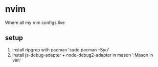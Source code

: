 # nvim

Where all my Vim configs live

## setup

<ol>
<li>
install ripgrep with pacman 'sudo pacman -Syu'
</li>
<li>
install js-debug-adapter + node-debug2-adapter in mason ':Mason in vim'
</li>
</ol>

